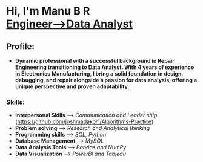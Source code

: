 <h1>Hi, I'm Manu B R <br/><a href="https://www.linkedin.com/in/manubr1994/">Engineer-->Data Analyst</a>

<h2>Profile:</h2>

- <b>Dynamic professional with a successful background in Repair Engineering transitioning to Data Analyst. With 4 years of experience in Electronics Manufacturing, I bring a solid foundation in design, debugging, and repair alongside a passion for data analysis, offering a unique perspective and proven adaptability.</b>

<h3>Skills:</h3>

  - <b>Interpersonal Skills</b> --> <i>Communication and Leader ship</i> (https://github.com/joshmadakor1/Algorithms-Practice)
- <b>Problem solving</b> --> <i>Research and Analytical thinking</i> 
- <b>Programming skills</b> --> <i>SQL, Python</i>
- <b>Database Management</b> --> <i>MySQL</i>
- <b>Data Analysis Tools</b> --> <i>Pandas and NumPy</i>
- <b>Data Visualization</b> --> <i>PowerBI and Tableau</i>
